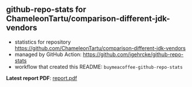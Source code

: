 ## github-repo-stats for ChameleonTartu/comparison-different-jdk-vendors

- statistics for repository https://github.com/ChameleonTartu/comparison-different-jdk-vendors
- managed by GitHub Action: https://github.com/jgehrcke/github-repo-stats
- workflow that created this README: `buymeacoffee-github-repo-stats`

**Latest report PDF**: [report.pdf](https://github.com/ChameleonTartu/buymeacoffee-github-repo-stats/raw/github-repo-stats/ChameleonTartu/comparison-different-jdk-vendors/latest-report/report.pdf)

